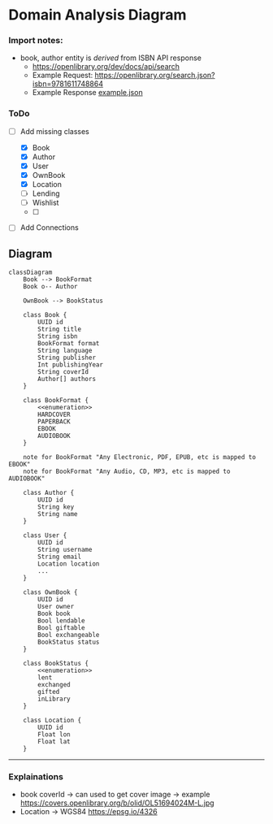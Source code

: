 # Domain Analysis Diagram

### Import notes:
- book, author entity is _derived_ from ISBN API response
    - https://openlibrary.org/dev/docs/api/search
    - Example Request: https://openlibrary.org/search.json?isbn=9781611748864
    - Example Response [example.json](./example_response_isbn_api.json)


### ToDo
- [ ] Add missing classes
    - [x] Book
    - [x] Author
    - [x] User
    - [x] OwnBook
    - [x] Location
    - [ ] Lending
    - [ ] Wishlist
    - [ ] 
- [ ] Add Connections



## Diagram

```mermaid
classDiagram
    Book --> BookFormat
    Book o-- Author

    OwnBook --> BookStatus 

    class Book {
        UUID id
        String title
        String isbn
        BookFormat format
        String language
        String publisher
        Int publishingYear
        String coverId
        Author[] authors
    }

    class BookFormat {
        <<enumeration>>
        HARDCOVER
        PAPERBACK
        EBOOK
        AUDIOBOOK
    }

    note for BookFormat "Any Electronic, PDF, EPUB, etc is mapped to EBOOK"
    note for BookFormat "Any Audio, CD, MP3, etc is mapped to AUDIOBOOK"

    class Author {
        UUID id
        String key
        String name
    }

    class User {
        UUID id
        String username
        String email
        Location location
        ...
    }

    class OwnBook {
        UUID id
        User owner
        Book book
        Bool lendable
        Bool giftable
        Bool exchangeable
        BookStatus status 
    }

    class BookStatus {
        <<enumeration>>
        lent
        exchanged
        gifted
        inLibrary
    }

    class Location {
        UUID id
        Float lon
        Float lat
    }

```
---

### Explainations
- book coverId -> can used to get cover image -> example https://covers.openlibrary.org/b/olid/OL51694024M-L.jpg
- Location -> WGS84 https://epsg.io/4326
